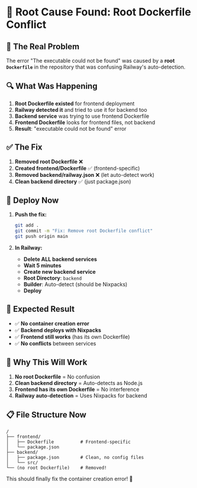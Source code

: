 # 🔧 Root Cause Found: Root Dockerfile Conflict

## 🚨 **The Real Problem**

The error "The executable could not be found" was caused by a **root `Dockerfile`** in the repository that was confusing Railway's auto-detection.

## 🔍 **What Was Happening**

1. **Root Dockerfile existed** for frontend deployment
2. **Railway detected it** and tried to use it for backend too
3. **Backend service** was trying to use frontend Dockerfile
4. **Frontend Dockerfile** looks for frontend files, not backend
5. **Result**: "executable could not be found" error

## ✅ **The Fix**

1. **Removed root Dockerfile** ❌
2. **Created frontend/Dockerfile** ✅ (frontend-specific)
3. **Removed backend/railway.json** ❌ (let auto-detect work)
4. **Clean backend directory** ✅ (just package.json)

## 🚀 **Deploy Now**

1. **Push the fix:**
   ```bash
   git add .
   git commit -m "Fix: Remove root Dockerfile conflict"
   git push origin main
   ```

2. **In Railway:**
   - **Delete ALL backend services**
   - **Wait 5 minutes**
   - **Create new backend service**
   - **Root Directory**: `backend`
   - **Builder**: Auto-detect (should be Nixpacks)
   - **Deploy**

## 🎯 **Expected Result**

- ✅ **No container creation error**
- ✅ **Backend deploys with Nixpacks**
- ✅ **Frontend still works** (has its own Dockerfile)
- ✅ **No conflicts** between services

## 🔧 **Why This Will Work**

1. **No root Dockerfile** = No confusion
2. **Clean backend directory** = Auto-detects as Node.js
3. **Frontend has its own Dockerfile** = No interference
4. **Railway auto-detection** = Uses Nixpacks for backend

## 📋 **File Structure Now**

```
/
├── frontend/
│   ├── Dockerfile          # Frontend-specific
│   └── package.json
├── backend/
│   ├── package.json        # Clean, no config files
│   └── src/
└── (no root Dockerfile)    # Removed!
```

This should finally fix the container creation error! 🚀
